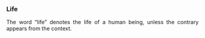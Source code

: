 ### Life
<div style="text-align: justify">

The word “life” denotes the life of a human being, unless the contrary appears from the context.

</div>
